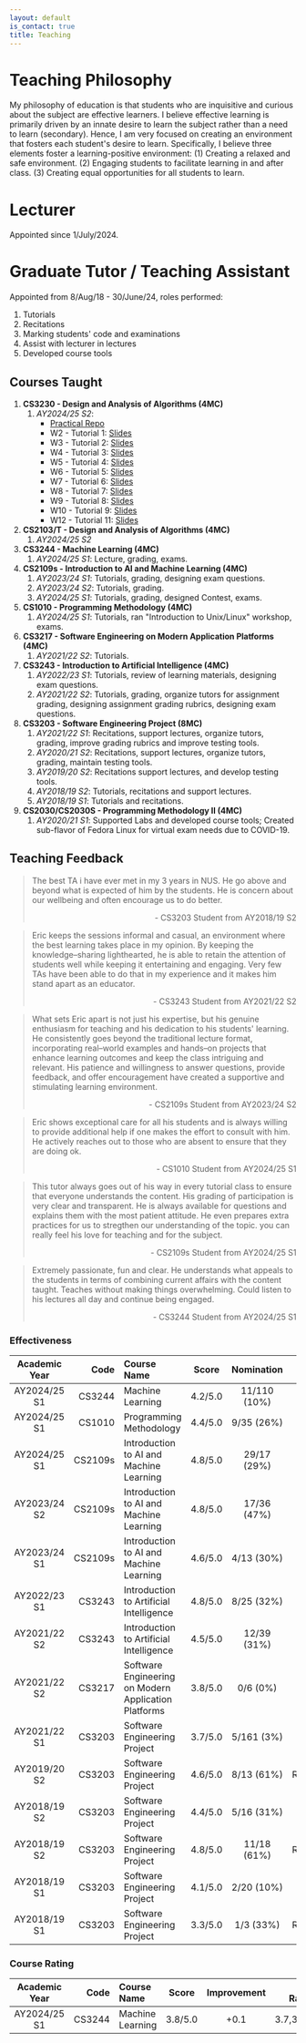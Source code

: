 ```yaml
---
layout: default
is_contact: true
title: Teaching
---
```


# Teaching Philosophy

My philosophy of education is that students who are inquisitive and curious about the subject are effective learners. I believe effective learning is primarily driven by an innate desire to learn the subject rather than a need to learn (secondary). Hence, I am very focused on creating an environment that fosters each student's desire to learn. Specifically, I believe three elements foster a learning-positive environment: (1) Creating a relaxed and safe environment. (2) Engaging students to facilitate learning in and after class. (3) Creating equal opportunities for all students to learn. 

# Lecturer

Appointed since 1/July/2024.

# Graduate Tutor / Teaching Assistant

Appointed from 8/Aug/18 - 30/June/24, roles performed:

1. Tutorials
2. Recitations
3. Marking students' code and examinations
4. Assist with lecturer in lectures
4. Developed course tools

## Courses Taught

<!-- 
        * W3 - Tutorial 1: [Slides](/teaching/AY2324S2/CS2109s/T01_Tutorial_Slides.pdf), [Notes](/teaching/AY2324S2/CS2109s/T01_Tutorial.pdf)
        * W4 - Tutorial 2: [Slides](/teaching/AY2324S2/CS2109s/T02_Tutorial_Slides.pdf), [Notes](/teaching/AY2324S2/CS2109s/T02_Tutorial.pdf)
        * W5 - Tutorial 3: [Slides](/teaching/AY2324S2/CS2109s/T03_Tutorial_Slides.pdf), [Notes](/teaching/AY2324S2/CS2109s/T03_Tutorial.pdf)
        * W6 - Tutorial 4: [Slides](/teaching/AY2324S2/CS2109s/T04_Tutorial_Slides.pdf), [Notes](/teaching/AY2324S2/CS2109s/T04_Tutorial.pdf)
        * W8 - Tutorial 5: [Slides](/teaching/AY2324S2/CS2109s/T05_Tutorial_Slides.pdf), [Notes](/teaching/AY2324S2/CS2109s/T05_Tutorial.pdf)
        * W9 - Tutorial 6: [Slides](/teaching/AY2324S2/CS2109s/T06_Tutorial_Slides.pdf), [Notes](/teaching/AY2324S2/CS2109s/T06_Tutorial.pdf)
        * W10 - Tutorial 7: [Slides](/teaching/AY2324S2/CS2109s/T07_Tutorial_Slides.pdf), [Notes](/teaching/AY2324S2/CS2109s/T07_Tutorial.pdf)
        * W11 - Tutorial 8: [Slides](/teaching/AY2324S2/CS2109s/T08_Tutorial_Slides.pdf), [Notes](/teaching/AY2324S2/CS2109s/T08_Tutorial.pdf)
        * W12 - Tutorial 9: [Slides](/teaching/AY2324S2/CS2109s/T09_Tutorial_Slides.pdf), [Notes](/teaching/AY2324S2/CS2109s/T09_Tutorial.pdf)
        * W13 - Tutorial 10: [Slides](/teaching/AY2324S2/CS2109s/T10_Tutorial_Slides.pdf), [Notes](/teaching/AY2324S2/CS2109s/T10_Tutorial.pdf) 
-->



1. **CS3230 - Design and Analysis of Algorithms (4MC)** 
    1. _AY2024/25 S2_: 
        * [Practical Repo](https://github.com/eric-vader/nus-cs3230-practical)
        * W2 - Tutorial 1: [Slides](/teaching/AY2425S2/CS3230/T01.introduction-and-asymptotic-analysis_slides_20jan2025.pdf)
        * W3 - Tutorial 2: [Slides](/teaching/AY2425S2/CS3230/T02.recurrences-and-master-theorem_slides_30jan2025.pdf)
        * W4 - Tutorial 3: [Slides](/teaching/AY2425S2/CS3230/T03.assignment-1-and-2-review_slides_03feb2025.pdf)
        * W5 - Tutorial 4: [Slides](/teaching/AY2425S2/CS3230/T04.correctness-and-divide-and-conquer_slides_10feb2025.pdf)
        * W6 - Tutorial 5: [Slides](/teaching/AY2425S2/CS3230/T05.d-c-sorting-and-average-case-analysis_slides_17feb2025.pdf)
        * W7 - Tutorial 6: [Slides](/teaching/AY2425S2/CS3230/T06.randomized-algorithms_slides_03mar2025.pdf)
        * W8 - Tutorial 7: [Slides](/teaching/AY2425S2/CS3230/T07.dynamic-programming_slides_10mar2025.pdf)
        * W9 - Tutorial 8: [Slides](/teaching/AY2425S2/CS3230/T08.post-midterm-exam-discussion_slides_17mar2025.pdf)
        * W10 - Tutorial 9: [Slides](/teaching/AY2425S2/CS3230/T09.greedy-algorithms_slides_24mar2025.pdf)
        * W12 - Tutorial 11: [Slides](/teaching/AY2425S2/CS3230/T11.reductions-and-computational-complexity_slides_07apr2025.pdf)
1. **CS2103/T - Design and Analysis of Algorithms (4MC)** 
    1. _AY2024/25 S2_
1. **CS3244 - Machine Learning (4MC)** 
    1. _AY2024/25 S1_: Lecture, grading, exams.
1. **CS2109s - Introduction to AI and Machine Learning (4MC)** 
    1. _AY2023/24 S1_: Tutorials, grading, designing exam questions.
    1. _AY2023/24 S2_: Tutorials, grading.
    1. _AY2024/25 S1_: Tutorials, grading, designed Contest, exams.
1. **CS1010 - Programming Methodology (4MC)** 
    1. _AY2024/25 S1_: Tutorials, ran "Introduction to Unix/Linux" workshop, exams.
1. **CS3217 - Software Engineering on Modern Application Platforms (4MC)** 
    1. _AY2021/22 S2_: Tutorials.
1. **CS3243 - Introduction to Artificial Intelligence (4MC)** 
    1. _AY2022/23 S1_: Tutorials, review of learning materials, designing exam questions.
    1. _AY2021/22 S2_: Tutorials, grading, organize tutors for assignment grading, designing assignment grading rubrics, designing exam questions.
1. **CS3203 - Software Engineering Project (8MC)** 
    1. _AY2021/22 S1_: Recitations, support lectures, organize tutors, grading, improve grading rubrics and improve testing tools.
    1. _AY2020/21 S2_: Recitations, support lectures, organize tutors, grading, maintain testing tools.
    1. _AY2019/20 S2_: Recitations support lectures, and develop testing tools.
    1. _AY2018/19 S2_: Tutorials, recitations and support lectures.
    1. _AY2018/19 S1_: Tutorials and recitations.
1. **CS2030/CS2030S - Programming Methodology II (4MC)** 
    1. _AY2020/21 S1_: Supported Labs and developed course tools; Created sub-flavor of Fedora Linux for virtual exam needs due to COVID-19.

## Teaching Feedback

> The best TA i have ever met in my 3 years in NUS. He go above and beyond what is expected of him by the students. He is concern about our wellbeing and often encourage us to do better. 
> <p style="text-align: right">- CS3203 Student from AY2018/19 S2</p>

> Eric keeps the sessions informal and casual, an environment where the best learning takes place in my opinion. By keeping the
knowledge–sharing lighthearted, he is able to retain the attention of students well while keeping it entertaining and engaging. Very
few TAs have been able to do that in my experience and it makes him stand apart as an educator.
> <p style="text-align: right">- CS3243 Student from AY2021/22 S2</p>

> What sets Eric apart is not just his expertise, but his genuine enthusiasm for teaching and his dedication to his students' learning. He consistently goes beyond the traditional lecture format, incorporating real–world examples and hands–on projects that enhance learning outcomes and keep the class intriguing and relevant. His patience and willingness to answer questions, provide feedback, and offer encouragement have created a supportive and stimulating learning environment.
> <p style="text-align: right">- CS2109s Student from AY2023/24 S2</p>

> Eric shows exceptional care for all his students and is always willing to provide additional help if one makes the effort to consult
with him. He actively reaches out to those who are absent to ensure that they are doing ok.
> <p style="text-align: right">- CS1010 Student from AY2024/25 S1</p>

> This tutor always goes out of his way in every tutorial class to ensure that everyone understands the content. His grading of
participation is very clear and transparent. He is always available for questions and explains them with the most patient attitude. He
even prepares extra practices for us to stregthen our understanding of the topic. you can really feel his love for teaching and for the
subject.
> <p style="text-align: right">- CS2109s Student from AY2024/25 S1</p>

> Extremely passionate, fun and clear. He understands what appeals to the students in terms of combining current affairs with the
content taught. Teaches without making things overwhelming. Could listen to his lectures all day and continue being engaged.
> <p style="text-align: right">- CS3244 Student from AY2024/25 S1</p>

### Effectiveness

Academic Year | Code | Course Name | Score | Nomination | Type
:-:|-:|:-|:-:|:-:|-:
AY2024/25 S1 | CS3244 | Machine Learning | 4.2/5.0 | 11/110 (10%) | Lectures
AY2024/25 S1 | CS1010 | Programming Methodology | 4.4/5.0 | 9/35 (26%) | Tutorial
AY2024/25 S1 | CS2109s | Introduction to AI and Machine Learning | 4.8/5.0 | 29/17 (29%) | Tutorial
AY2023/24 S2 | CS2109s | Introduction to AI and Machine Learning | 4.8/5.0 | 17/36 (47%) | Tutorial
AY2023/24 S1 | CS2109s | Introduction to AI and Machine Learning | 4.6/5.0 | 4/13 (30%) | Tutorial
AY2022/23 S1 | CS3243 | Introduction to Artificial Intelligence | 4.8/5.0 | 8/25 (32%) | Tutorial
AY2021/22 S2 | CS3243 | Introduction to Artificial Intelligence | 4.5/5.0 | 12/39 (31%) | Tutorial
AY2021/22 S2 | CS3217 | Software Engineering on Modern Application Platforms | 3.8/5.0 | 0/6 (0%) | Tutorial
AY2021/22 S1 | CS3203 | Software Engineering Project | 3.7/5.0 | 5/161 (3%) | Lecture
AY2019/20 S2 | CS3203 | Software Engineering Project | 4.6/5.0 | 8/13 (61%) |  Recitation
AY2018/19 S2 | CS3203 | Software Engineering Project | 4.4/5.0 | 5/16 (31%) | Tutorial
AY2018/19 S2 | CS3203 | Software Engineering Project | 4.8/5.0 | 11/18 (61%) | Recitation
AY2018/19 S1 | CS3203 | Software Engineering Project | 4.1/5.0 | 2/20 (10%) | Tutorial
AY2018/19 S1 | CS3203 | Software Engineering Project | 3.3/5.0 | 1/3 (33%) | Recitation

### Course Rating

Academic Year | Code | Course Name | Score | Improvement | Past Ratings
:-:|-:|:-|:-:|:-:|-:
AY2024/25 S1 | CS3244 | Machine Learning | 3.8/5.0 | +0.1 | 3.7,3.7,3.6